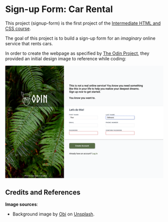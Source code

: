 # Sign-up Form: Car Rental

This project (signup-form) is the first project of the [Intermediate HTML and CSS course](https://www.theodinproject.com/paths/full-stack-javascript/courses/intermediate-html-and-css).

The goal of this project is to build a sign-up form for an *imaginary* online service that rents cars.

In order to create the webpage as specified by [The Odin Project](https://www.theodinproject.com/), they provided an initial design image to reference while coding:

![Design 1](./assets/images/sign-up-form-design.png)

## Credits and References

**Image sources**:
- Background image by [Obi](https://unsplash.com/@obionyeador?utm_content=creditCopyText&utm_medium=referral&utm_source=unsplash) on [Unsplash](https://unsplash.com/photos/parked-vehicles-aZKJEvydrNM?utm_content=creditCopyText&utm_medium=referral&utm_source=unsplash).